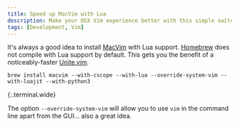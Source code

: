 ```yaml
---
title: Speed up MacVim with Lua
description: Make your OSX Vim experience better with this simple switch.
tags: [Development, Vim]
---
```


It's always a good idea to install [MacVim](https://github.com/b4winckler/macvim) with Lua support. [Homebrew](http://brew.sh/) does not compile with Lua support by default. This gets you the benefit of a noticeably-faster [Unite.vim](https://github.com/Shougo/unite.vim).

```
brew install macvim --with-cscope --with-lua --override-system-vim --with-luajit --with-python3
```
{:.terminal.wide}

The option `--override-system-vim` will allow you to use `vim` in the command line apart from the GUI... also a great idea.
